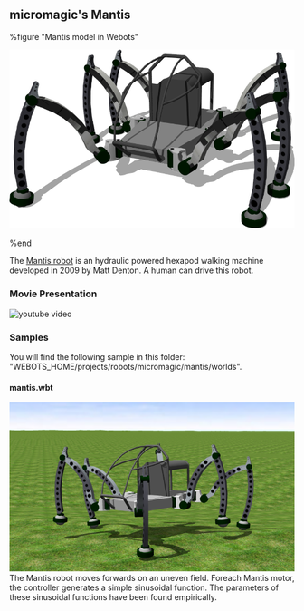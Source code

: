 ## micromagic's Mantis

%figure "Mantis model in Webots"

![model.png](images/robots/mantis/model.png)

%end

The [Mantis robot](http://www.mantisrobot.com/) is an hydraulic powered hexapod walking machine developed in 2009 by Matt Denton.
A human can drive this robot.

### Movie Presentation

![youtube video](https://www.youtube.com/watch?v=ciSyJ4TUwmw)

### Samples

You will find the following sample in this folder: "WEBOTS\_HOME/projects/robots/micromagic/mantis/worlds".

#### mantis.wbt

![mantis.wbt.png](images/robots/mantis/mantis.wbt.png) The Mantis robot moves forwards on an uneven field.
Foreach Mantis motor, the controller generates a simple sinusoidal function.
The parameters of these sinusoidal functions have been found empirically.
